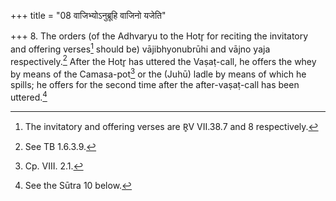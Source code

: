 +++
title = "08 वाजिभ्योऽनुब्रूहि वाजिनो यजेति"

+++
8. The orders (of the Adhvaryu to the Hotr̥ for reciting the invitatory and offering verses[^1] should be) vājibhyonubrūhi and vājno yaja respectively.[^2] After the Hotr̥ has uttered the Vaṣaṭ-call, he offers the whey by means of the Camasa-pot[^3] or the (Juhū) ladle by means of which he spills; he offers for the second time after the after-vaṣaṭ-call has been uttered.[^4]   


[^1]: The invitatory and offering verses are R̥V VII.38.7 and 8 respectively.  

[^2]: See TB 1.6.3.9.  

[^3]: Cp. VIII. 2.1.  

[^4]: See the Sūtra 10 below.  
